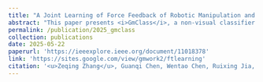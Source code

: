 ```yaml
---
title: "A Joint Learning of Force Feedback of Robotic Manipulation and Textual Cues for Granular Materials Classification"
abstract: "This paper presents <i>GmClass</i>, a non-visual classifier that utilizes the force feedback from robot-granules interaction, transforms the force sequences into the frequency domain, and integrates them with high-dimensional textual information within a two-branch architecture for multimodal supervised contrastive learning (MSCL). <br/><img src='/images/publications/2025_gmclass.jpg'>"
permalink: /publication/2025_gmclass
collection: publications
date: 2025-05-22
paperurl: 'https://ieeexplore.ieee.org/document/11018378'
link: 'https://sites.google.com/view/gmwork2/ftlearning'
citation: '<u>Zeqing Zhang</u>, Guanqi Chen, Wentao Chen, Ruixing Jia, Guanhua Chen, Liangjun Zhang, Jia Pan, Peng Zhou (2025). <br><i>IEEE Robotics and Automation Letters</i>.'
---
```


